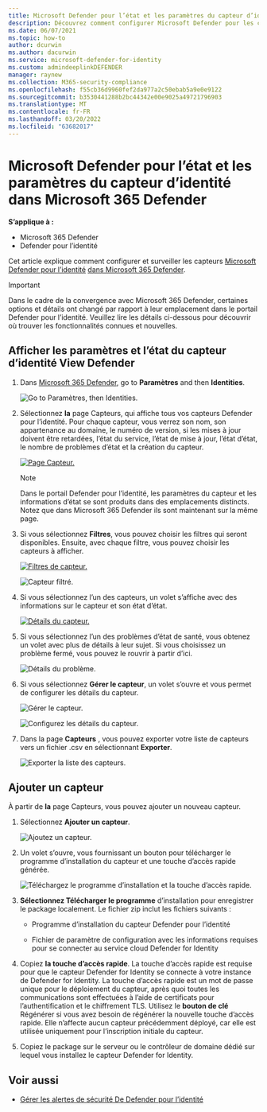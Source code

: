 ```yaml
---
title: Microsoft Defender pour l’état et les paramètres du capteur d’identité dans Microsoft 365 Defender
description: Découvrez comment configurer Microsoft Defender pour les capteurs d’identité et surveiller leur état d’Microsoft 365 Defender
ms.date: 06/07/2021
ms.topic: how-to
author: dcurwin
ms.author: dacurwin
ms.service: microsoft-defender-for-identity
ms.custom: admindeeplinkDEFENDER
manager: raynew
ms.collection: M365-security-compliance
ms.openlocfilehash: f55cb36d9960fef2da977a2c50ebab5a9e0e9122
ms.sourcegitcommit: b3530441288b2bc44342e00e9025a49721796903
ms.translationtype: MT
ms.contentlocale: fr-FR
ms.lasthandoff: 03/20/2022
ms.locfileid: "63682017"
---
```

# <a name="microsoft-defender-for-identity-sensor-health-and-settings-in-microsoft-365-defender"></a>Microsoft Defender pour l’état et les paramètres du capteur d’identité dans Microsoft 365 Defender

**S’applique à :**

- Microsoft 365 Defender
- Defender pour l’identité

Cet article explique comment configurer et surveiller les capteurs [Microsoft Defender pour l’identité](/defender-for-identity) [dans Microsoft 365 Defender](/microsoft-365/security/defender/overview-security-center).

>[!IMPORTANT]
>Dans le cadre de la convergence avec Microsoft 365 Defender, certaines options et détails ont changé par rapport à leur emplacement dans le portail Defender pour l’identité. Veuillez lire les détails ci-dessous pour découvrir où trouver les fonctionnalités connues et nouvelles.

## <a name="view-defender-for-identity-sensor-settings-and-status"></a>Afficher les paramètres et l’état du capteur d’identité View Defender

1. Dans <a href="https://go.microsoft.com/fwlink/p/?linkid=2077139" target="_blank">Microsoft 365 Defender</a>, go to **Paramètres** and then **Identities**.

    ![Go to Paramètres, then Identities.](../../media/defender-identity/settings-identities.png)

1. Sélectionnez **la** page Capteurs, qui affiche tous vos capteurs Defender pour l’identité. Pour chaque capteur, vous verrez son nom, son appartenance au domaine, le numéro de version, si les mises à jour doivent être retardées, l’état du service, l’état de mise à jour, l’état d’état, le nombre de problèmes d’état et la création du capteur.

    [![Page Capteur.](../../media/defender-identity/sensor-page.png)](../../media/defender-identity/sensor-page.png#lightbox)

    >[!NOTE]
    >Dans le portail Defender pour l’identité, les paramètres du capteur et les informations d’état se sont produits dans des emplacements distincts. Notez que dans Microsoft 365 Defender ils sont maintenant sur la même page.

1. Si vous sélectionnez **Filtres**, vous pouvez choisir les filtres qui seront disponibles. Ensuite, avec chaque filtre, vous pouvez choisir les capteurs à afficher.

    [![Filtres de capteur.](../../media/defender-identity/sensor-filters.png)](../../media/defender-identity/sensor-filters.png#lightbox)

    ![Capteur filtré.](../../media/defender-identity/filtered-sensor.png)

1. Si vous sélectionnez l’un des capteurs, un volet s’affiche avec des informations sur le capteur et son état d’état.

    [![Détails du capteur.](../../media/defender-identity/sensor-details.png)](../../media/defender-identity/sensor-details.png#lightbox)

1. Si vous sélectionnez l’un des problèmes d’état de santé, vous obtenez un volet avec plus de détails à leur sujet. Si vous choisissez un problème fermé, vous pouvez le rouvrir à partir d’ici.

    ![Détails du problème.](../../media/defender-identity/issue-details.png)

1. Si vous sélectionnez **Gérer le capteur**, un volet s’ouvre et vous permet de configurer les détails du capteur.

    ![Gérer le capteur.](../../media/defender-identity/manage-sensor.png)

    ![Configurez les détails du capteur.](../../media/defender-identity/configure-sensor-details.png)

1. Dans la page **Capteurs** , vous pouvez exporter votre liste de capteurs vers un fichier .csv en sélectionnant **Exporter**.

    ![Exporter la liste des capteurs.](../../media/defender-identity/export-sensors.png)

## <a name="add-a-sensor"></a>Ajouter un capteur

À partir de **la** page Capteurs, vous pouvez ajouter un nouveau capteur.

1. Sélectionnez **Ajouter un capteur**.

    ![Ajoutez un capteur.](../../media/defender-identity/add-sensor.png)

1. Un volet s’ouvre, vous fournissant un bouton pour télécharger le programme d’installation du capteur et une touche d’accès rapide générée.

    ![Téléchargez le programme d’installation et la touche d’accès rapide.](../../media/defender-identity/installer-access-key.png)

1. **Sélectionnez Télécharger le programme** d’installation pour enregistrer le package localement. Le fichier zip inclut les fichiers suivants :

    - Programme d’installation du capteur Defender pour l’identité

    - Fichier de paramètre de configuration avec les informations requises pour se connecter au service cloud Defender for Identity

1. Copiez **la touche d’accès rapide**. La touche d’accès rapide est requise pour que le capteur Defender for Identity se connecte à votre instance de Defender for Identity. La touche d’accès rapide est un mot de passe unique pour le déploiement du capteur, après quoi toutes les communications sont effectuées à l’aide de certificats pour l’authentification et le chiffrement TLS. Utilisez le **bouton de clé** Régénérer si vous avez besoin de régénérer la nouvelle touche d’accès rapide. Elle n’affecte aucun capteur précédemment déployé, car elle est utilisée uniquement pour l’inscription initiale du capteur.

1. Copiez le package sur le serveur ou le contrôleur de domaine dédié sur lequel vous installez le capteur Defender for Identity.

## <a name="see-also"></a>Voir aussi

- [Gérer les alertes de sécurité De Defender pour l’identité](manage-security-alerts.md)
